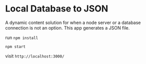 # Local Database to JSON

A dynamic content solution for when a node server or a database connection is not an option. This app generates a JSON file.

run
`npm install`

`npm start`

visit
`http://localhost:3000/`
